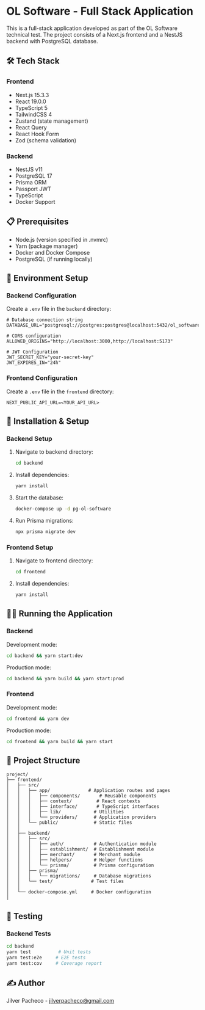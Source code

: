 # OL Software - Full Stack Application

This is a full-stack application developed as part of the OL Software technical test. The project consists of a Next.js frontend and a NestJS backend with PostgreSQL database.

## 🛠 Tech Stack

### Frontend
- Next.js 15.3.3
- React 19.0.0
- TypeScript 5
- TailwindCSS 4
- Zustand (state management)
- React Query
- React Hook Form
- Zod (schema validation)

### Backend
- NestJS v11
- PostgreSQL 17
- Prisma ORM
- Passport JWT
- TypeScript
- Docker Support

## 📋 Prerequisites

- Node.js (version specified in .nvmrc)
- Yarn (package manager)
- Docker and Docker Compose
- PostgreSQL (if running locally)

## 🔧 Environment Setup

### Backend Configuration
Create a `.env` file in the `backend` directory:

```env
# Database connection string
DATABASE_URL="postgresql://postgres:postgres@localhost:5432/ol_software_db"

# CORS configuration
ALLOWED_ORIGINS="http://localhost:3000,http://localhost:5173"

# JWT Configuration
JWT_SECRET_KEY="your-secret-key"
JWT_EXPIRES_IN="24h"
```

### Frontend Configuration
Create a `.env` file in the `frontend` directory:

```env
NEXT_PUBLIC_API_URL=<YOUR_API_URL>
```

## 🚀 Installation & Setup

### Backend Setup
1. Navigate to backend directory:
   ```bash
   cd backend
   ```

2. Install dependencies:
   ```bash
   yarn install
   ```

3. Start the database:
   ```bash
   docker-compose up -d pg-ol-software
   ```

4. Run Prisma migrations:
   ```bash
   npx prisma migrate dev
   ```

### Frontend Setup
1. Navigate to frontend directory:
   ```bash
   cd frontend
   ```

2. Install dependencies:
   ```bash
   yarn install
   ```

## 🏃‍♂️ Running the Application

### Backend
Development mode:
```bash
cd backend && yarn start:dev
```

Production mode:
```bash
cd backend && yarn build && yarn start:prod
```

### Frontend
Development mode:
```bash
cd frontend && yarn dev
```

Production mode:
```bash
cd frontend && yarn build && yarn start
```

## 📁 Project Structure

```
project/
├── frontend/
│   ├── src/
│   │   ├── app/              # Application routes and pages
│   │   │   ├── components/       # Reusable components
│   │   │   ├── context/         # React contexts
│   │   │   ├── interface/       # TypeScript interfaces
│   │   │   ├── lib/            # Utilities
│   │   │   └── providers/      # Application providers
│   │   └── public/             # Static files
│   │
│   ├── backend/
│   │   ├── src/
│   │   │   ├── auth/           # Authentication module
│   │   │   ├── establishment/  # Establishment module
│   │   │   ├── merchant/       # Merchant module
│   │   │   ├── helpers/        # Helper functions
│   │   │   └── prisma/         # Prisma configuration
│   │   ├── prisma/
│   │   │   └── migrations/     # Database migrations
│   │   └── test/              # Test files
│   │
│   └── docker-compose.yml     # Docker configuration
│
```

## 🧪 Testing

### Backend Tests
```bash
cd backend
yarn test          # Unit tests
yarn test:e2e     # E2E tests
yarn test:cov     # Coverage report
```

## ✍️ Author

Jilver Pacheco - [jilverpacheco@gmail.com](mailto:jilverpacheco@gmail.com) 